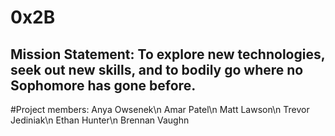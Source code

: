 # 0x2B

## Mission Statement: To explore new technologies, seek out new skills, and to bodily go where no Sophomore has gone before.



#Project members:
Anya Owsenek\n
Amar Patel\n
Matt Lawson\n
Trevor Jediniak\n
Ethan Hunter\n
Brennan Vaughn
